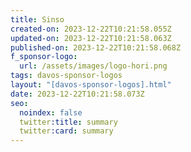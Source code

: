 ```yaml
---
title: Sinso
created-on: 2023-12-22T10:21:58.055Z
updated-on: 2023-12-22T10:21:58.063Z
published-on: 2023-12-22T10:21:58.068Z
f_sponsor-logo:
  url: /assets/images/logo-hori.png
tags: davos-sponsor-logos
layout: "[davos-sponsor-logos].html"
date: 2023-12-22T10:21:58.073Z
seo:
  noindex: false
  twitter:title: summary
  twitter:card: summary
---
```

